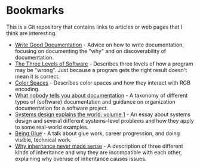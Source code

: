 # Bookmarks

This is a Git repository that contains links to articles or web pages that I
think are interesting.

- [Write Good Documentation](https://hackernoon.com/write-good-documentation-6caffb9082b4) -
  Advice on how to write documentation, focusing on documenting the "why" and on
  discoverability of documentation.
- [The Three Levels of Software](http://www.pathsensitive.com/2018/01/the-three-levels-of-software-why-code.html) -
  Describes three levels of how a program may be "wrong". Just because a program
  gets the right result doesn't mean it is correct.
- [Color Spaces](https://ciechanow.ski/color-spaces/) -
  Describes color spaces and how they interact with RGB encoding.
- [What nobody tells you about documentation](https://www.divio.com/blog/documentation/) -
  A taxonomy of different types of (software) documentation and guidance on
  organization documentation for a software project.
- [Systems design explains the world: volume 1](https://apenwarr.ca/log/20201227) -
  An essay about systems design and several different systems-level problems and
  how they apply to some real-world examples.
- [Being Glue](https://noidea.dog/glue) -
  A talk about glue work, career progression, and doing visible, technical work.
- [Why inheritance never made sense](https://www.sicpers.info/2018/03/why-inheritance-never-made-any-sense/) -
  A description of three different kinds of inheritance and why they are
  incompatible with each other, explaining why overuse of inheritance causes
  issues.
